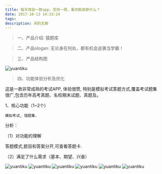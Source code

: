```yaml
---
title: 每天体验一款app，坚持一周，看你能收获什么？
date: 2017-10-13 14:33:24
tags:
description: 闲的无聊
---
```


> 一、产品介绍: 猿题库

> 二、产品slogan: 无论身在何处，都有机会逆袭当学霸！

> 三、产品结构图

![yuantiku](yuantiku/yuantiku.png)

> 四、功能体验分析及优化

   这是一款非常成熟的考试APP, 体验很赞, 特别是模拟考试答题方式,覆盖考试题集很广,包含历年高考真题、名校期末试题、真题及。

1、核心功能（1~2个）

    模拟考试, 错题集.
   
    

分析：

（1）对功能的理解
  
  答题模式,题目和答案分开,可查看答题卡.

（2）满足了什么需求（基本、期望、兴奋）

![yuantiku](yuantiku/yuantiku_1.png)
![yuantiku](yuantiku/yuantiku_2.png)
![yuantiku](yuantiku/yuantiku_3.png)
![yuantiku](yuantiku/yuantiku_4.png)
![yuantiku](yuantiku/yuantiku_5.png)
![yuantiku](yuantiku/yuantiku_6.png)